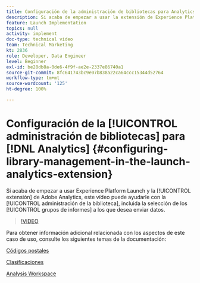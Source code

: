 ```yaml
---
title: Configuración de la administración de bibliotecas para Analytics
description: Si acaba de empezar a usar la extensión de Experience Platform Launch para Adobe Analytics, este vídeo puede ayudarle con la parte de la configuración de administración de la biblioteca, incluida la selección de los grupos de informes a los que desea enviar datos.
feature: Launch Implementation
topics: null
activity: implement
doc-type: technical video
team: Technical Marketing
kt: 2836
role: Developer, Data Engineer
level: Beginner
exl-id: be28db8a-0de6-4f9f-ae2e-2337e86740a1
source-git-commit: 8fc641743bc9e07b838a22ca64ccc15344d52764
workflow-type: tm+mt
source-wordcount: '125'
ht-degree: 100%

---
```


# Configuración de la [!UICONTROL administración de bibliotecas] para [!DNL Analytics] {#configuring-library-management-in-the-launch-analytics-extension}

Si acaba de empezar a usar Experience Platform Launch y la [!UICONTROL extensión] de Adobe Analytics, este vídeo puede ayudarle con la [!UICONTROL administración de la biblioteca], incluida la selección de los [!UICONTROL grupos de informes] a los que desea enviar datos.

>[!VIDEO](https://video.tv.adobe.com/v/27092/?quality=12&learn=on)

Para obtener información adicional relacionada con los aspectos de este caso de uso, consulte los siguientes temas de la documentación:

[Códigos postales](https://experienceleague.adobe.com/docs/analytics/components/dimensions/zip-code.html?lang=es)

[Clasificaciones](https://experienceleague.adobe.com/docs/analytics/components/classifications/c-classifications.html?lang=es)

[Analysis Workspace](https://experienceleague.adobe.com/docs/analytics/analyze/analysis-workspace/analysis-workspace-features.html?lang=es)
